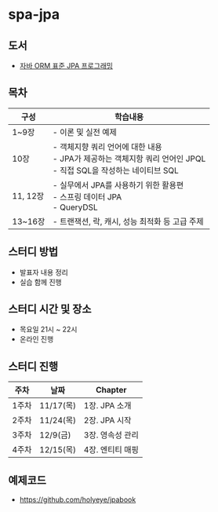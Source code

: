 # spa-jpa

## 도서
* [자바 ORM 표준 JPA 프로그래밍](https://www.aladin.co.kr/shop/wproduct.aspx?ItemId=62681446)

## 목차
| 구성      | 학습내용                                                                            |
|---------|---------------------------------------------------------------------------------|
| 1~9장    | - 이론 및 실전 예제                                                                    |
| 10장     | - 객체지향 쿼리 언어에 대한 내용 <br>- JPA가 제공하는 객체지항 쿼리 언어인 JPQL<br>- 직접 SQL을 작성하는 네이티브 SQL |
| 11, 12장 | - 실무에서 JPA를 사용하기 위한 활용편<br>- 스프링 데이터 JPA<br>- QueryDSL                          |
| 13~16장  | - 트랜잭션, 락, 캐시, 성능 최적화 등 고급 주제                                                   |

## 스터디 방법
* 발표자 내용 정리
* 실습 함께 진행

## 스터디 시간 및 장소
* 목요일 21시 ~ 22시
* 온라인 진행

## 스터디 진행

| 주차 | 날짜 | Chapter |
| --- | --- | --- |
| 1주차 | 11/17(목) | 1장. JPA 소개 |
| 2주차 | 11/24(목) | 2장. JPA 시작 |
| 3주차 | 12/9(금) | 3장. 영속성 관리 |
| 4주차 | 12/15(목) | 4장. 엔티티 매핑 |

## 예제코드
* https://github.com/holyeye/jpabook

